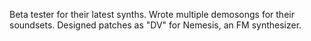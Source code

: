 
Beta tester for their latest synths. Wrote multiple demosongs for their soundsets. Designed patches as "DV" for Nemesis, an FM synthesizer.
